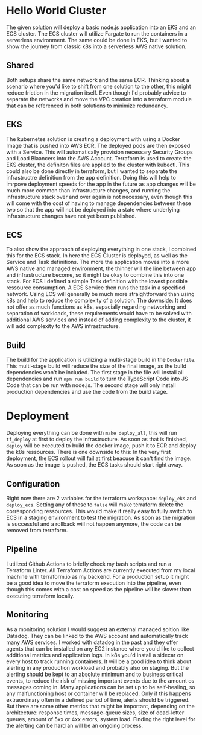 # Hello World Cluster

The given solution will deploy a basic node.js application into an EKS and an ECS cluster. The ECS cluster will utilize Fargate to run the containers in a serverless environment. The same could be done in EKS, but I wanted to show the journey from classic k8s into a serverless AWS native solution.

## Shared

Both setups share the same network and the same ECR. Thinking about a scenario where you'd like to shift from one solution to the other, this might reduce friction in the migration itself. Even though I'd probably advice to separate the networks and move the VPC creation into a terraform module that can be referenced in both solutions to minimize redundancy.

## EKS

The kubernetes solution is creating a deployment with using a Docker Image that is pushed into AWS ECR. The deployed pods are then exposed with a Service. This will automatically provision necessary Security Groups and Load Blaancers into the AWS Account.
Terraform is used to create the EKS cluster, the definiton files are applied to the cluster with kubectl. This could also be done directly in terraform, but I wanted to separate the infrastructre definition from the app definition. Doing this will help to imrpove deployment speeds for the app in the future as app changes will be much more common than infrastructure changes, and running the infrastructure stack over and over again is not necessary, even though this will come with the cost of having to manage dependencies between these two so that the app will not be deployed into a state where underlying infrastructure changes have not yet been published.

## ECS

To also show the approach of deploying everything in one stack, I combined this for the ECS stack. In here the ECS Cluster is deployed, as well as the Service and Task definitions. The more the application moves into a more AWS native and managed environment, the thinner will the line between app and infrastructure become, so it might be okay to combine this into one stack.
For ECS I defined a simple Task definition with the lowest possible ressource consumption. A ECS Service then runs the task in a specified network. 
Using ECS will generally be much more straightforward than using k8s and help to reduce the complexity of a solution. The downside: It does not offer as much functions as k8s, espacially regarding networking and separation of workloads, these requirements would have to be solved with additional AWS services and instead of adding complexity to the cluster, it will add complexity to the AWS infrastructure. 

## Build 

The build for the application is utilizing a multi-stage build in the `Dockerfile`. This multi-stage build will reduce the size of the final image, as the build dependencies won't be included. The first stage in the file will install all dependencies and run `npm run build` to turn the TypeScript Code into JS Code that can be run with node.js. The second stage will only install production dependencies and use the code from the build stage.

# Deployment
Deploying everything can be done with `make deploy_all`, this will run `tf_deploy` at first to deploy the infrastructure. As soon as that is finished, `deploy` will be executed to build the docker image, push it to ECR and deploy the k8s ressources. There is one downside to this: In the very first deployment, the ECS rollout will fail at first beacuse it can't find the image. As soon as the image is pushed, the ECS tasks should start right away.

## Configuration
Right now there are 2 variables for the terraform workspace: `deploy_eks` and `deploy_ecs`. Setting any of these to `false` will make terraform delete the corresponding ressources. This would make it really easy to fully switch to ECS in a staging environment to test the migration. As soon as the migration is successful and a rollback will not happen anymore, the code can be removed from terraform.

## Pipeline
I utilized Github Actions to briefly check my bash scripts and run a Terraform Linter. All Terraform Actions are currently executed from my local machine with terraform.io as my backend. For a production setup it might be a good idea to move the terraform execution into the pipeline, even though this comes with a cost on speed as the pipeline will be slower than executing terraform locally.

## Monitoring
As a monitoring solution I would suggest an external managed soltion like Datadog. They can be linked to the AWS account and automatically track many AWS services. I worked with datadog in the past and they offer agents that can be installed on any EC2 instance where you'd like to collect additional metrics and application logs. In k8s you'd install a sidecar on every host to track running containers.
It will be a good idea to think about alerting in any production workload and probably also on staging. But the alerting should be kept to an absolute minimum and to business critical events, to reduce the risk of missing important events due to the amount os messages coming in. Many applications can be set up to be self-healing, so any malfunctioning host or container will be replaced. Only if this happens extraordinary often in a defined period of time, alerts should be triggered. But there are some other metrics that might be important, depending on the architecture: response times, message-queue sizes, size of dead-letter queues, amount of 5xx or 4xx errors, system load.
Finding the right level for the alerting can be hard an will be an ongoing process. 

